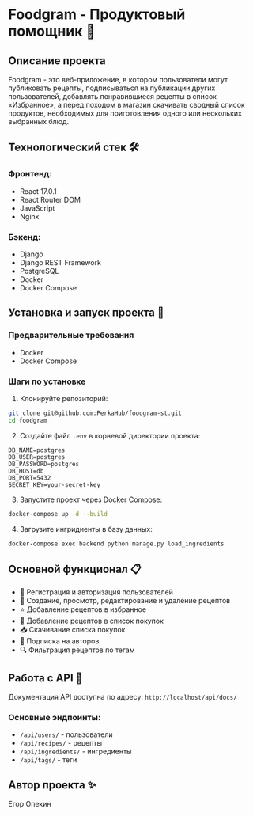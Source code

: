 # Foodgram - Продуктовый помощник 🍳

## Описание проекта

Foodgram - это веб-приложение, в котором пользователи могут публиковать рецепты, подписываться на публикации других пользователей, добавлять понравившиеся рецепты в список «Избранное», а перед походом в магазин скачивать сводный список продуктов, необходимых для приготовления одного или нескольких выбранных блюд.

## Технологический стек 🛠️

### Фронтенд:
- React 17.0.1
- React Router DOM
- JavaScript
- Nginx

### Бэкенд:
- Django
- Django REST Framework
- PostgreSQL
- Docker
- Docker Compose

## Установка и запуск проекта 🚀

### Предварительные требования
- Docker
- Docker Compose

### Шаги по установке

1. Клонируйте репозиторий:
```bash
git clone git@github.com:PerkaHub/foodgram-st.git
cd foodgram
```

2. Создайте файл `.env` в корневой директории проекта:
```
DB_NAME=postgres
DB_USER=postgres
DB_PASSWORD=postgres
DB_HOST=db
DB_PORT=5432
SECRET_KEY=your-secret-key
```

3. Запустите проект через Docker Compose:
```bash
docker-compose up -d --build
```

4. Загрузите ингридиенты в базу данных:
```bash
docker-compose exec backend python manage.py load_ingredients
```
## Основной функционал 📋

- 👤 Регистрация и авторизация пользователей
- 📝 Создание, просмотр, редактирование и удаление рецептов
- ⭐ Добавление рецептов в избранное
- 🛒 Добавление рецептов в список покупок
- 📥 Скачивание списка покупок
- 👥 Подписка на авторов
- 🔍 Фильтрация рецептов по тегам

## Работа с API 🔌

Документация API доступна по адресу: `http://localhost/api/docs/`

### Основные эндпоинты:
- `/api/users/` - пользователи
- `/api/recipes/` - рецепты
- `/api/ingredients/` - ингредиенты
- `/api/tags/` - теги

## Автор проекта ✨

Егор Опекин
